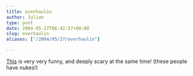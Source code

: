 ```yaml
---
title: overhaulin
author: Julian
type: post
date: 2004-05-27T06:42:57+00:00
slug: overhaulin 
aliases: ["/2004/05/27/overhaulin"]

---
```

[This][1] is very very funny, and deeply scary at the same time! (these people have nukes!)

 [1]: https://blog.noetech.com/archives/2004/04/13/overhaulin.shtml